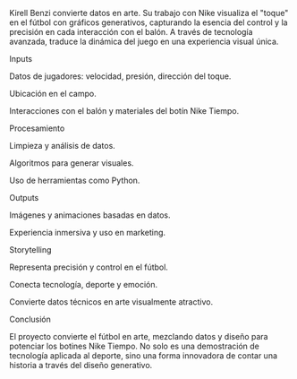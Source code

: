 Kirell Benzi convierte datos en arte. Su trabajo con Nike visualiza el "toque" en el fútbol con gráficos generativos, capturando la esencia del control y la precisión en cada interacción con el balón. A través de tecnología avanzada, traduce la dinámica del juego en una experiencia visual única.

Inputs

Datos de jugadores: velocidad, presión, dirección del toque.

Ubicación en el campo.

Interacciones con el balón y materiales del botín Nike Tiempo.

Procesamiento

Limpieza y análisis de datos.

Algoritmos para generar visuales.

Uso de herramientas como Python.

Outputs

Imágenes y animaciones basadas en datos.

Experiencia inmersiva y uso en marketing.

Storytelling

Representa precisión y control en el fútbol.

Conecta tecnología, deporte y emoción.

Convierte datos técnicos en arte visualmente atractivo.

Conclusión

El proyecto convierte el fútbol en arte, mezclando datos y diseño para potenciar los botines Nike Tiempo. No solo es una demostración de tecnología aplicada al deporte, sino una forma innovadora de contar una historia a través del diseño generativo.

